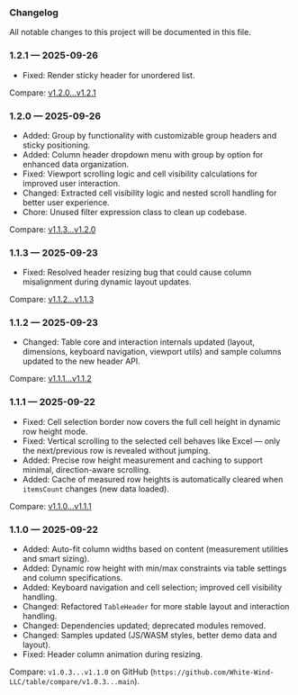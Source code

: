 ### Changelog

All notable changes to this project will be documented in this file.

### 1.2.1 — 2025-09-26

- Fixed: Render sticky header for unordered list.

Compare: [v1.2.0...v1.2.1](https://github.com/White-Wind-LLC/table/compare/v1.2.0...v1.2.1)

### 1.2.0 — 2025-09-26

- Added: Group by functionality with customizable group headers and sticky positioning.
- Added: Column header dropdown menu with group by option for enhanced data organization.
- Fixed: Viewport scrolling logic and cell visibility calculations for improved user interaction.
- Changed: Extracted cell visibility logic and nested scroll handling for better user experience.
- Chore: Unused filter expression class to clean up codebase.

Compare: [v1.1.3...v1.2.0](https://github.com/White-Wind-LLC/table/compare/v1.1.3...v1.2.0)

### 1.1.3 — 2025-09-23

- Fixed: Resolved header resizing bug that could cause column misalignment during dynamic layout updates.

Compare: [v1.1.2...v1.1.3](https://github.com/White-Wind-LLC/table/compare/v1.1.2...v1.1.3)

### 1.1.2 — 2025-09-23

- Changed: Table core and interaction internals updated (layout, dimensions, keyboard navigation, viewport utils) and
  sample columns updated to the new header API.

Compare: [v1.1.1...v1.1.2](https://github.com/White-Wind-LLC/table/compare/v1.1.1...v1.1.2)

### 1.1.1 — 2025-09-22

- Fixed: Cell selection border now covers the full cell height in dynamic row height mode.
- Fixed: Vertical scrolling to the selected cell behaves like Excel — only the next/previous row is revealed without
  jumping.
- Added: Precise row height measurement and caching to support minimal, direction-aware scrolling.
- Added: Cache of measured row heights is automatically cleared when `itemsCount` changes (new data loaded).

Compare: [v1.1.0...v1.1.1](https://github.com/White-Wind-LLC/table/compare/v1.1.0...v1.1.1)

### 1.1.0 — 2025-09-22

- Added: Auto-fit column widths based on content (measurement utilities and smart sizing).
- Added: Dynamic row height with min/max constraints via table settings and column specifications.
- Added: Keyboard navigation and cell selection; improved cell visibility handling.
- Changed: Refactored `TableHeader` for more stable layout and interaction handling.
- Changed: Dependencies updated; deprecated modules removed.
- Changed: Samples updated (JS/WASM styles, better demo data and layout).
- Fixed: Header column animation during resizing.

Compare: `v1.0.3...v1.1.0` on GitHub (`https://github.com/White-Wind-LLC/table/compare/v1.0.3...main`).
